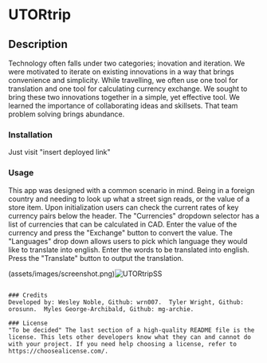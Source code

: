 # UTORtrip

## Description
Technology often falls under two categories; inovation and iteration. We were motivated to iterate on existing innovations in a way that brings convenience and simplicity. While travelling, we often use one tool for translation and one tool for calculating currency exchange. We sought to bring these two innovations together in a simple, yet effective tool. We learned the importance of collaborating ideas and skillsets. That team problem solving brings abundance.

### Installation
Just visit "insert deployed link"

### Usage
This app was designed with a common scenario in mind. Being in a foreign country and needing to look up what a street sign reads, or the value of a store item. Upon initialization users can check the current rates of key currency pairs below the header. The "Currencies" dropdown selector has a list of currencies that can be calculated in CAD. Enter the value of the currency and press the "Exchange" button to convert the value. The "Languages" drop down allows users to pick which language they would like to translate into english. Enter the words to be translated into english. Press the "Translate" button to output the translation.

(assets/images/screenshot.png)![UTORtripSS](https://github.com/orosunn/UTORtrip/assets/150002611/db4e29ff-fcda-4d5c-ae92-95a705631b9f)

```

### Credits
Developed by: Wesley Noble, Github: wrn007.  Tyler Wright, Github: orosunn.  Myles George-Archibald, Github: mg-archie.

### License
"To be decided" The last section of a high-quality README file is the license. This lets other developers know what they can and cannot do with your project. If you need help choosing a license, refer to https://choosealicense.com/.


